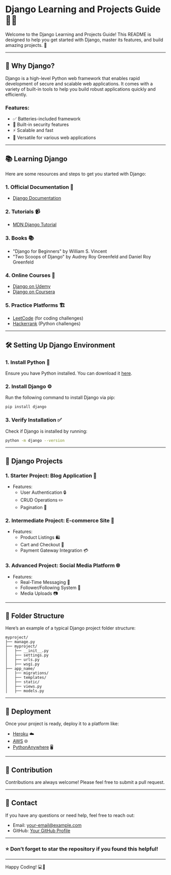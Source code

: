 # Django Learning and Projects Guide 🐍✨

Welcome to the Django Learning and Projects Guide! This README is designed to help you get started with Django, master its features, and build amazing projects. 🚀

---

## 🌟 Why Django?

Django is a high-level Python web framework that enables rapid development of secure and scalable web applications. It comes with a variety of built-in tools to help you build robust applications quickly and efficiently. 

### Features:
- ✅ Batteries-included framework
- 🔐 Built-in security features
- ⚡ Scalable and fast
- 🔄 Versatile for various web applications

---

## 📚 Learning Django

Here are some resources and steps to get you started with Django:

### 1. Official Documentation 📖
- [Django Documentation](https://docs.djangoproject.com/en/stable/)

### 2. Tutorials 📹
- [MDN Django Tutorial](https://developer.mozilla.org/en-US/docs/Learn/Server-side/Django)

### 3. Books 📚
- "Django for Beginners" by William S. Vincent
- "Two Scoops of Django" by Audrey Roy Greenfeld and Daniel Roy Greenfeld

### 4. Online Courses 🎥
- [Django on Udemy](https://www.udemy.com/)
- [Django on Coursera](https://www.coursera.org/)

### 5. Practice Platforms 🏗️
- [LeetCode](https://leetcode.com/) (for coding challenges)
- [Hackerrank](https://www.hackerrank.com/domains/tutorials/10-days-of-python) (Python challenges)

---

## 🛠️ Setting Up Django Environment

### 1. Install Python 🐍
Ensure you have Python installed. You can download it [here](https://www.python.org/downloads/).

### 2. Install Django ⚙️
Run the following command to install Django via pip:

```bash
pip install django
```

### 3. Verify Installation ✅
Check if Django is installed by running:

```bash
python -m django --version
```

---

## 🎯 Django Projects

### 1. Starter Project: **Blog Application** 📝
- Features:
  - User Authentication 🔒
  - CRUD Operations ✏️
  - Pagination 📄

### 2. Intermediate Project: **E-commerce Site** 🛒
- Features:
  - Product Listings 🛍️
  - Cart and Checkout 🛒
  - Payment Gateway Integration 💳

### 3. Advanced Project: **Social Media Platform** 🌐
- Features:
  - Real-Time Messaging 💬
  - Follower/Following System 👥
  - Media Uploads 📷

---

## 📂 Folder Structure

Here’s an example of a typical Django project folder structure:

```
myproject/
├── manage.py
├── myproject/
│   ├── __init__.py
│   ├── settings.py
│   ├── urls.py
│   ├── wsgi.py
├── app_name/
│   ├── migrations/
│   ├── templates/
│   ├── static/
│   ├── views.py
│   ├── models.py
```

---

## 🚀 Deployment

Once your project is ready, deploy it to a platform like:

- [Heroku](https://www.heroku.com/) ☁️
- [AWS](https://aws.amazon.com/) 🌐
- [PythonAnywhere](https://www.pythonanywhere.com/) 🖥️

---

## 🤝 Contribution

Contributions are always welcome! Please feel free to submit a pull request.

---

## 📧 Contact

If you have any questions or need help, feel free to reach out:

- Email: [your-email@example.com](mailto:your-email@example.com)
- GitHub: [Your GitHub Profile](https://github.com/yourusername)

---

### ⭐ Don’t forget to star the repository if you found this helpful!

---

Happy Coding! 💻🎉
